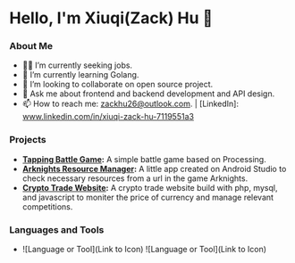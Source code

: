 # Hello, I'm Xiuqi(Zack) Hu 👋

### About Me
- 🧑‍💻 I’m currently seeking jobs.
- 🌱 I’m currently learning Golang.
- 💼 I’m looking to collaborate on open source project.
- 💬 Ask me about frontend and backend development and API design.
- 📫 How to reach me: zackhu26@outlook.com. | [LinkedIn]: www.linkedin.com/in/xiuqi-zack-hu-7119551a3

### Projects
- **[Tapping Battle Game](https://github.com/ZackHu26/tapping-battle-game.git):** A simple battle game based on Processing.
- **[Arknights Resource Manager](https://github.com/ZackHu26/Aknightsreourcemanager.git):** A little app created on Android Studio to check necessary resources from a url in the game Arknights.
- **[Crypto Trade Website](https://github.com/ZackHu26/project.git):** A crypto trade website build with php, mysql, and javascript to moniter the price of currency and manage relevant competitions.

### Languages and Tools
- ![Language or Tool](Link to Icon) ![Language or Tool](Link to Icon)
